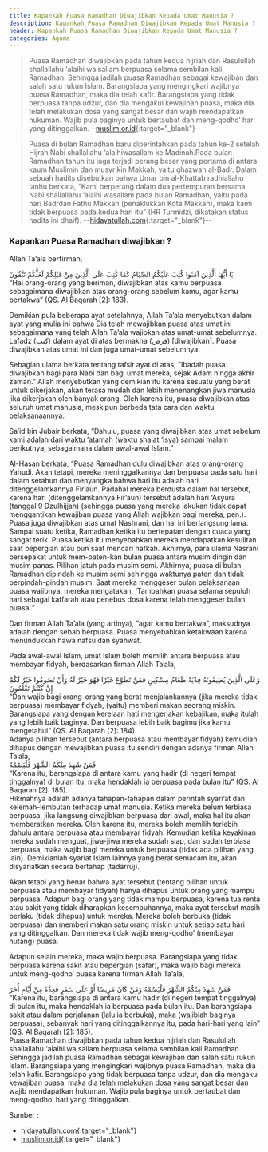 ```yaml
---
title: Kapankah Puasa Ramadhan Diwajibkan Kepada Umat Manusia ?
description: Kapankah Puasa Ramadhan Diwajibkan Kepada Umat Manusia ?
header: Kapankah Puasa Ramadhan Diwajibkan Kepada Umat Manusia ?
categories: Agama
---
```


> Puasa Ramadhan diwajibkan pada tahun kedua hijriah dan Rasulullah shallallahu ‘alaihi wa sallam berpuasa selama sembilan kali Ramadhan. Sehingga jadilah puasa Ramadhan sebagai kewajiban dan salah satu rukun Islam. Barangsiapa yang mengingkari wajibnya puasa Ramadhan, maka dia telah kafir. Barangsiapa yang tidak berpuasa tanpa udzur, dan dia mengakui kewajiban puasa, maka dia telah melakukan dosa yang sangat besar dan wajib mendapatkan hukuman. Wajib pula baginya untuk bertaubat dan meng-qodho’ hari yang ditinggalkan.--[muslim.or.id](https://muslim.or.id/25689-kapankah-puasa-ramadhan-diwajibkan-kepada-umat-manusia.html){:target="_blank"}--

> Puasa di bulan Ramadhan baru diperintahkan pada tahun ke-2 setelah Hijrah Nabi shallallahu ‘alaihiwasallam ke Madinah.Pada bulan Ramadhan tahun itu juga terjadi perang besar yang pertama di antara kaum Muslimin dan musyrikin Makkah, yaitu ghazwah al-Badr. Dalam sebuah hadits disebutkan bahwa Umar bin al-Khattab radhiallahu ‘anhu berkata, “Kami berperang dalam dua  pertempuran bersama Nabi shallallahu ‘alaihi wasallam pada bulan Ramadhan, yaitu pada hari Badrdan Fathu Makkah (penaklukkan Kota Makkah), maka kami tidak berpuasa pada kedua hari itu” (HR Turmidzi, dikatakan status hadits ini dhaif). --[hidayatullah.com](https://www.hidayatullah.com/ramadhan/mutiara-ramadhan/read/2016/06/20/96729/sejarah-puasa-sebelum-dan-pada-masa-nabi.html){:target="_blank"}--

### Kapankan Puasa Ramadhan diwajibkan ?

Allah Ta’ala berfirman,
<div class="ar">
يَا أَيُّهَا الَّذِينَ آمَنُوا كُتِبَ عَلَيْكُمُ الصِّيَامُ كَمَا كُتِبَ عَلَى الَّذِينَ مِنْ قَبْلِكُمْ لَعَلَّكُمْ تَتَّقُونَ
</div>
<div class="id">
“Hai orang-orang yang beriman, diwajibkan atas kamu berpuasa sebagaimana diwajibkan atas orang-orang sebelum kamu, agar kamu bertakwa” (QS. Al Baqarah [2]: 183).
</div>

Demikian pula beberapa ayat setelahnya, Allah Ta’ala menyebutkan dalam ayat yang mulia ini bahwa Dia telah mewajibkan puasa atas umat ini sebagaimana yang telah Allah Ta’ala wajibkan atas umat-umat sebelumnya. Lafadz (كتب) dalam ayat di atas bermakna (فرض) [diwajibkan]. Puasa diwajibkan atas umat ini dan juga umat-umat sebelumnya.

Sebagian ulama berkata tentang tafsir ayat di atas, ”Ibadah puasa diwajibkan bagi para Nabi dan bagi umat mereka, sejak Adam hingga akhir zaman.” Allah menyebutkan yang demikian itu karena sesuatu yang berat untuk dikerjakan, akan terasa mudah dan lebih menenangkan jiwa manusia jika dikerjakan oleh banyak orang. Oleh karena itu, puasa diwajibkan atas seluruh umat manusia, meskipun berbeda tata cara dan waktu pelaksanaannya.

Sa’id bin Jubair berkata, “Dahulu, puasa yang diwajibkan atas umat sebelum kami adalah dari waktu ‘atamah (waktu shalat ‘Isya) sampai malam berikutnya, sebagaimana dalam awal-awal Islam.”

Al-Hasan berkata, “Puasa Ramadhan dulu diwajibkan atas orang-orang Yahudi. Akan tetapi, mereka meninggalkannya dan berpuasa pada satu hari dalam setahun dan menyangka bahwa hari itu adalah hari ditenggelamkannya Fir’aun. Padahal mereka berdusta dalam hal tersebut, karena hari (ditenggelamkannya Fir’aun) tersebut adalah hari ‘Asyura (tanggal 9 Dzulhijjah) (sehingga puasa yang mereka lakukan tidak dapat menggantikan kewajiban puasa yang Allah wajibkan bagi mereka, pen.). Puasa juga diwajibkan atas umat Nashrani, dan hal ini berlangsung lama. Sampai suatu ketika, Ramadhan ketika itu bertepatan dengan cuaca yang sangat terik. Puasa ketika itu menyebabkan mereka mendapatkan kesulitan saat bepergian atau pun saat mencari nafkah. Akhirnya, para ulama Nasrani bersepakat untuk mem-paten-kan bulan puasa antara musim dingin dan musim panas. Pilihan jatuh pada musim semi. Akhirnya, puasa di bulan Ramadhan dipindah ke musim semi sehingga waktunya paten dan tidak berpindah-pindah musim. Saat mereka menggeser bulan pelaksanaan puasa wajibnya, mereka mengatakan, ‘Tambahkan puasa selama sepuluh hari sebagai kaffarah atau penebus dosa karena telah menggeser bulan puasa’.”

Dan firman Allah Ta’ala (yang artinya), ”agar kamu bertakwa”, maksudnya adalah dengan sebab berpuasa. Puasa menyebabkan ketakwaan karena menundukkan hawa nafsu dan syahwat.

Pada awal-awal Islam, umat Islam boleh memilih antara berpuasa atau membayar fidyah, berdasarkan firman Allah Ta’ala,
<div class="ar">
وَعَلَى الَّذِينَ يُطِيقُونَهُ فِدْيَةٌ طَعَامُ مِسْكِينٍ فَمَنْ تَطَوَّعَ خَيْرًا فَهُوَ خَيْرٌ لَهُ وَأَنْ تَصُومُوا خَيْرٌ لَكُمْ إِنْ كُنْتُمْ تَعْلَمُونَ
</div>
<div class="id">
“Dan wajib bagi orang-orang yang berat menjalankannya (jika mereka tidak berpuasa) membayar fidyah, (yaitu) memberi makan seorang miskin. Barangsiapa yang dengan kerelaan hati mengerjakan kebajikan, maka itulah yang lebih baik baginya. Dan berpuasa lebih baik bagimu jika kamu mengetahui” (QS. Al Baqarah [2]: 184).
</div>
Adanya pilihan tersebut (antara berpuasa atau membayar fidyah) kemudian dihapus dengan mewajibkan puasa itu sendiri dengan adanya firman Allah Ta’ala,
<div class="ar">
فَمَنْ شَهِدَ مِنْكُمُ الشَّهْرَ فَلْيَصُمْهُ
</div>
<div class="id">
“Karena itu, barangsiapa di antara kamu yang hadir (di negeri tempat tinggalnya) di bulan itu, maka hendaklah ia berpuasa pada bulan itu” (QS. Al Baqarah [2]: 185).
</div>
Hikmahnya adalah adanya tahapan-tahapan dalam perintah syari’at dan kelemah-lembutan terhadap umat manusia. Ketika mereka belum terbiasa berpuasa, jika langsung diwajibkan berpuasa dari awal, maka hal itu akan memberatkan mereka. Oleh karena itu, mereka boleh memilih terlebih dahulu antara berpuasa atau membayar fidyah. Kemudian ketika keyakinan mereka sudah menguat, jiwa-jiwa mereka sudah siap, dan sudah terbiasa berpuasa, maka wajib bagi mereka untuk berpuasa (tidak ada pilihan yang lain). Demikianlah syariat Islam lainnya yang berat semacam itu, akan disyariatkan secara bertahap (tadarruj).

Akan tetapi yang benar bahwa ayat tersebut (tentang pilihan untuk berpuasa atau membayar fidyah) hanya dihapus untuk orang yang mampu berpuasa. Adapun bagi orang yang tidak mampu berpuasa, karena tua renta atau sakit yang tidak diharapkan kesembuhannya, maka ayat tersebut masih berlaku (tidak dihapus) untuk mereka. Mereka boleh berbuka (tidak berpuasa) dan memberi makan satu orang miskin untuk setiap satu hari yang ditinggalkan. Dan mereka tidak wajib meng-qodho’ (membayar hutang) puasa.

Adapun selain mereka, maka wajib berpuasa. Barangsiapa yang tidak berpuasa karena sakit atau bepergian (safar),  maka wajib bagi mereka untuk meng-qodho’ puasa karena firman Allah Ta’ala,
<div class="ar">
فَمَنْ شَهِدَ مِنْكُمُ الشَّهْرَ فَلْيَصُمْهُ وَمَنْ كَانَ مَرِيضًا أَوْ عَلَى سَفَرٍ فَعِدَّةٌ مِنْ أَيَّامٍ أُخَرَ
</div>
<div class="id">
“Karena itu, barangsiapa di antara kamu hadir (di negeri tempat tinggalnya) di bulan itu, maka hendaklah ia berpuasa pada bulan itu. Dan barangsiapa sakit atau dalam perjalanan (lalu ia berbuka), maka (wajiblah baginya berpuasa), sebanyak hari yang ditinggalkannya itu, pada hari-hari yang lain” (QS. Al Baqarah [2]: 185).
</div>
Puasa Ramadhan diwajibkan pada tahun kedua hijriah dan Rasulullah shallallahu ‘alaihi wa sallam berpuasa selama sembilan kali Ramadhan. Sehingga jadilah puasa Ramadhan sebagai kewajiban dan salah satu rukun Islam. Barangsiapa yang mengingkari wajibnya puasa Ramadhan, maka dia telah kafir. Barangsiapa yang tidak berpuasa tanpa udzur, dan dia mengakui kewajiban puasa, maka dia telah melakukan dosa yang sangat besar dan wajib mendapatkan hukuman. Wajib pula baginya untuk bertaubat dan meng-qodho’ hari yang ditinggalkan.

Sumber :
- [hidayatullah.com](https://www.hidayatullah.com/ramadhan/mutiara-ramadhan/read/2016/06/20/96729/sejarah-puasa-sebelum-dan-pada-masa-nabi.html){:target="_blank"}
- [muslim.or.id](https://muslim.or.id/25689-kapankah-puasa-ramadhan-diwajibkan-kepada-umat-manusia.html){:target="_blank"}



